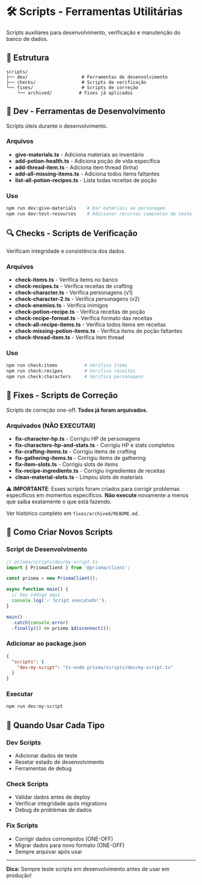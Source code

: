 # 🛠️ Scripts - Ferramentas Utilitárias

Scripts auxiliares para desenvolvimento, verificação e manutenção do banco de dados.

## 📂 Estrutura

```
scripts/
├── dev/                    # Ferramentas de desenvolvimento
├── checks/                 # Scripts de verificação
└── fixes/                  # Scripts de correção
    └── archived/          # Fixes já aplicados
```

## 🔨 Dev - Ferramentas de Desenvolvimento

Scripts úteis durante o desenvolvimento.

### Arquivos
- **give-materials.ts** - Adiciona materiais ao inventário
- **add-potion-health.ts** - Adiciona poção de vida específica
- **add-thread-item.ts** - Adiciona item thread (linha)
- **add-all-missing-items.ts** - Adiciona todos items faltantes
- **list-all-potion-recipes.ts** - Lista todas receitas de poção

### Uso
```bash
npm run dev:give-materials    # Dar materiais ao personagem
npm run dev:test-resources    # Adicionar recursos completos de teste
```

## 🔍 Checks - Scripts de Verificação

Verificam integridade e consistência dos dados.

### Arquivos
- **check-items.ts** - Verifica items no banco
- **check-recipes.ts** - Verifica receitas de crafting
- **check-character.ts** - Verifica personagens (v1)
- **check-character-2.ts** - Verifica personagens (v2)
- **check-enemies.ts** - Verifica inimigos
- **check-potion-recipe.ts** - Verifica receitas de poção
- **check-recipe-format.ts** - Verifica formato das receitas
- **check-all-recipe-items.ts** - Verifica todos items em receitas
- **check-missing-potion-items.ts** - Verifica items de poção faltantes
- **check-thread-item.ts** - Verifica item thread

### Uso
```bash
npm run check:items          # Verifica items
npm run check:recipes        # Verifica receitas
npm run check:characters     # Verifica personagens
```

## 🔧 Fixes - Scripts de Correção

Scripts de correção one-off. **Todos já foram arquivados.**

### Arquivados (NÃO EXECUTAR)
- **fix-character-hp.ts** - Corrigiu HP de personagens
- **fix-characters-hp-and-stats.ts** - Corrigiu HP e stats completos
- **fix-crafting-items.ts** - Corrigiu items de crafting
- **fix-gathering-items.ts** - Corrigiu items de gathering
- **fix-item-slots.ts** - Corrigiu slots de items
- **fix-recipe-ingredients.ts** - Corrigiu ingredientes de receitas
- **clean-material-slots.ts** - Limpou slots de materiais

⚠️ **IMPORTANTE**: Esses scripts foram criados para corrigir problemas específicos em momentos específicos. **Não execute** novamente a menos que saiba exatamente o que está fazendo.

Ver histórico completo em `fixes/archived/README.md`.

## 📝 Como Criar Novos Scripts

### Script de Desenvolvimento
```typescript
// prisma/scripts/dev/my-script.ts
import { PrismaClient } from '@prisma/client';

const prisma = new PrismaClient();

async function main() {
  // Seu código aqui
  console.log('✅ Script executado!');
}

main()
  .catch(console.error)
  .finally(() => prisma.$disconnect());
```

### Adicionar ao package.json
```json
{
  "scripts": {
    "dev:my-script": "ts-node prisma/scripts/dev/my-script.ts"
  }
}
```

### Executar
```bash
npm run dev:my-script
```

## 🎯 Quando Usar Cada Tipo

### Dev Scripts
- Adicionar dados de teste
- Resetar estado de desenvolvimento
- Ferramentas de debug

### Check Scripts
- Validar dados antes de deploy
- Verificar integridade após migrations
- Debug de problemas de dados

### Fix Scripts
- Corrigir dados corrompidos (ONE-OFF)
- Migrar dados para novo formato (ONE-OFF)
- Sempre arquivar após usar

---

**Dica:** Sempre teste scripts em desenvolvimento antes de usar em produção!
